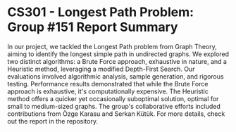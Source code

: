 # CS301 - Longest Path Problem: Group #151 Report Summary

In our project, we tackled the Longest Path problem from Graph Theory, aiming to identify the longest simple path in undirected graphs. We explored two distinct algorithms: a Brute Force approach, exhaustive in nature, and a Heuristic method, leveraging a modified Depth-First Search. Our evaluations involved algorithmic analysis, sample generation, and rigorous testing. Performance results demonstrated that while the Brute Force approach is exhaustive, it's computationally expensive. The Heuristic method offers a quicker yet occasionally suboptimal solution, optimal for small to medium-sized graphs. The group's collaborative efforts included contributions from Özge Karasu and Serkan Kütük. For more details, check out the report in the repository.
